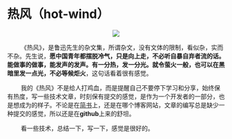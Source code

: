 # 热风（hot-wind）

<center>
<img src="https://weipeng2k.github.io/hot-wind/resources/readme.jpg" />
</center>

&nbsp;&nbsp;&nbsp;&nbsp;&nbsp;&nbsp;&nbsp;&nbsp;《热风》，是鲁迅先生的杂文集，所谓杂文，没有文体的限制，看似杂，实而不杂。先生说，**愿中国青年都摆脱冷气，只是向上走，不必听自暴自弃者流的话。能做事的做事，能发声的发声。有一分热，发一分光。就令萤火一般，也可以在黑暗里发一点光，不必等候炬火**，这句话看着很有感觉。

&nbsp;&nbsp;&nbsp;&nbsp;&nbsp;&nbsp;&nbsp;&nbsp;我的《热风》不是给人打鸡血，而是提醒自己不要停下学习和分享，始终保有热度，写一些技术文章，时刻保有提交的感觉，是作为一个开发者的一部分，也是想成为的样子。不论是在[简书](https://www.jianshu.com/u/8ca8bac8af3b)上，还是在哪个博客网站，文章的编写总是缺少一种提交的感觉，所以还是在**github**上来的舒坦。

&nbsp;&nbsp;&nbsp;&nbsp;&nbsp;&nbsp;&nbsp;&nbsp;看一些技术，总结一下，写一下，感觉是很好的。